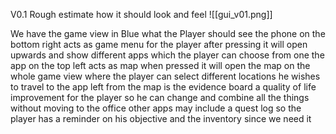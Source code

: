 V0.1
Rough estimate how it should look and feel
![[gui_v01.png]]

We have the game view in Blue what the Player should see
the phone on the bottom right acts as game menu for the player after pressing it will open upwards and show different apps which the player can choose from one the app on the top left acts as map when pressed it will open the map on the whole game view where the player can select different locations he wishes to travel to
the app left from the map is the evidence board a quality of life improvement for the player so he can change and combine all the things without moving to the office
other apps may include a quest log so the player has a reminder on his objective
and the inventory since we need it